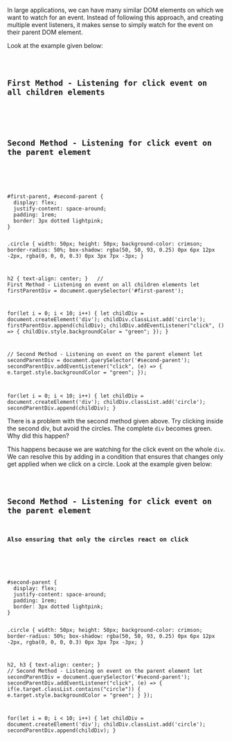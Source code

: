 <!-- TODO: How to introduce the event delegation point? -->
In large applications, we can have
many similar DOM elements on which
we want to watch for an event. Instead
of following this approach, and creating
multiple event listeners, it makes sense
to simply watch for the event on their parent
DOM element.

Look at the example given below:

<codeblock language="javascript" type="lesson">
<code>
<panel language="html">
<h2>First Method - Listening for click event on all children elements</h2>
<div id="first-parent">
</div>

<h2>Second Method - Listening for click event on the parent element</h2>
<div id="second-parent">
</div>
</panel>
<panel language="css">
#first-parent, #second-parent {
  display: flex;
  justify-content: space-around;
  padding: 1rem;
  border: 3px dotted lightpink;
}

.circle {
  width: 50px;
  height: 50px;
  background-color: crimson;
  border-radius: 50%;
  box-shadow: rgba(50, 50, 93, 0.25) 0px 6px 12px -2px, rgba(0, 0, 0, 0.3) 0px 3px 7px -3px;
}

h2 {
  text-align: center;
}
</panel>
<panel language="javascript">
// First Method - Listening on event on all children elements
let firstParentDiv = document.querySelector('#first-parent');

for(let i = 0; i < 10; i++) {
  let childDiv = document.createElement('div');
  childDiv.classList.add('circle');
  firstParentDiv.append(childDiv);
  childDiv.addEventListener("click", () => {
      childDiv.style.backgroundColor = "green";
  });
}

// Second Method - Listening on event on the parent element
let secondParentDiv = document.querySelector('#second-parent');
secondParentDiv.addEventListener("click", (e) => {
  e.target.style.backgroundColor = "green";
});

for(let i = 0; i < 10; i++) {
  let childDiv = document.createElement('div');
  childDiv.classList.add('circle');
  secondParentDiv.append(childDiv);
}
</panel>
</code>
</codeblock>

There is a problem with the second method
given above. Try clicking inside the second div,
but avoid the circles. The complete `div` becomes
green. Why did this happen?

This happens because we are watching for the
click event on the whole `div`. We can resolve this by
adding in a condition that ensures that changes only
get applied when we click on a circle. Look at the example
given below:

<codeblock language="javascript" type="lesson">
<code>
<panel language="html">
<h2>Second Method - Listening for click event on the parent element</h2>
<h3>Also ensuring that only the circles react on click</h3>
<div id="second-parent">
</div>
</panel>
<panel language="css">
#second-parent {
  display: flex;
  justify-content: space-around;
  padding: 1rem;
  border: 3px dotted lightpink;
}

.circle {
  width: 50px;
  height: 50px;
  background-color: crimson;
  border-radius: 50%;
  box-shadow: rgba(50, 50, 93, 0.25) 0px 6px 12px -2px, rgba(0, 0, 0, 0.3) 0px 3px 7px -3px;
}

h2, h3 {
  text-align: center;
}
</panel>
<panel language="javascript">
// Second Method - Listening on event on the parent element
let secondParentDiv = document.querySelector('#second-parent');
secondParentDiv.addEventListener("click", (e) => {
    if(e.target.classList.contains("circle")) {
        e.target.style.backgroundColor = "green";
    }
});

for(let i = 0; i < 10; i++) {
  let childDiv = document.createElement('div');
  childDiv.classList.add('circle');
  secondParentDiv.append(childDiv);
}
</panel>
</code>
</codeblock>